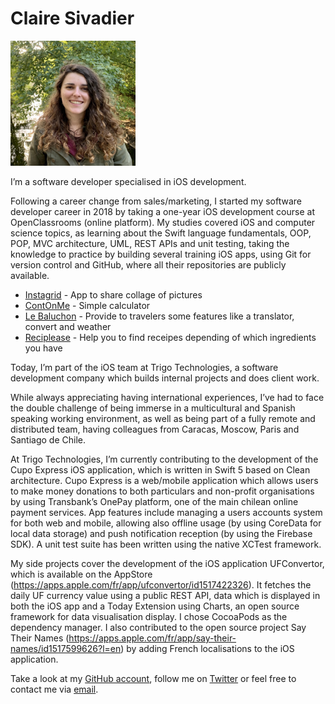 # Claire Sivadier

<img src="./img/Profil-Picture.JPG" 
	alt="Profile photo" 
	style="width: 200px; height:200px" />
	
	
I’m a software developer specialised in iOS development. 

Following a career change from sales/marketing, I started my software developer career in 2018 by taking a one-year iOS development course at OpenClassrooms (online platform). My studies covered iOS and computer science topics, as learning about the Swift language fundamentals, OOP, POP, MVC architecture, UML, REST APIs and unit testing, taking the knowledge to practice by building several training iOS apps, using Git for version control and GitHub, where all their repositories are publicly available.


- [Instagrid](https://github.com/ClaireRimel/Projet-4-Instagrid) - App to share collage of pictures
- [ContOnMe](https://github.com/ClaireRimel/Projet-5-CountOnMe) - Simple calculator
- [Le Baluchon](https://github.com/ClaireRimel/Projet-9-Realisez-une-application-de-voyage) - Provide to travelers some features like a translator, convert and weather
- [Reciplease](https://github.com/ClaireRimel/Projet-10-Reciplease) - Help you to find receipes depending of which ingredients you have 


Today, I’m part of the iOS team at Trigo Technologies, a software development company which builds internal projects and does client work.

While always appreciating having international experiences, I’ve had to face the double challenge of being immerse in a multicultural and Spanish speaking working environment, as well as being part of a fully remote and distributed team, having colleagues from Caracas, Moscow, Paris and Santiago de Chile.

At Trigo Technologies, I’m currently contributing to the development of the Cupo Express iOS application, which is written in Swift 5 based on Clean architecture. Cupo Express is a web/mobile application which allows users to make money donations to both particulars and non-profit organisations by using Transbank’s OnePay platform, one of the main chilean online payment services. App features include managing a users accounts system for both web and mobile, allowing also offline usage (by using CoreData for local data storage) and push notification reception (by using the Firebase SDK). A unit test suite has been written using the native XCTest framework.

My side projects cover the development of the iOS application UFConvertor, which is available on the AppStore (https://apps.apple.com/fr/app/ufconvertor/id1517422326). It fetches the daily UF currency value using a public REST API, data which is displayed in both the iOS app and a Today Extension using Charts, an open source framework for data visualisation display. I chose CocoaPods as the dependency manager. I also contributed to the open source project Say Their Names (https://apps.apple.com/fr/app/say-their-names/id1517599626?l=en) by adding French localisations to the iOS application. 

Take a look at my [GitHub account](https://github.com/ClaireRimel), follow me on [Twitter](https://twitter.com/Claire_Rimel) or feel free to contact me via [email](mailto:sivadiercl@gmail.com).

